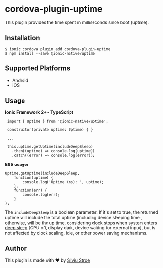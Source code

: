 
# cordova-plugin-uptime

This plugin provides the time spent in milliseconds since boot (uptime).

## Installation

```
$ ionic cordova plugin add cordova-plugin-uptime
$ npm install --save @ionic-native/uptime

```

## Supported Platforms

-   Android
-   iOS

## Usage

**Ionic Framework 2+ - TypeScript**

```
 import { Uptime } from '@ionic-native/uptime';  
  
 constructor(private uptime: Uptime) { }  
 
 ...  
  
 this.uptime.getUptime(includeDeepSleep)  
   .then((uptime) => console.log(uptime))  
   .catch((error) => console.log(error));  

```

**ES5 usage:**

```
Uptime.getUptime(includeDeepSleep,
    function(uptime) { 
        console.log('Uptime (ms): ', uptime);
    },
    function(err) {  
        console.log(err);
    }
);

```
The `includeDeepSleep` is a boolean parameter. If it's set to true, the returned uptime will include the total uptime (including device sleeping time), otherwise, will be the up time, considering clock stops when system enters [deep sleep](https://developer.android.com/reference/android/os/SystemClock.html#uptimeMillis%28%29) (CPU off, display dark, device waiting for external input), but is not affected by clock scaling, idle, or other power saving mechanisms.

## Author

This plugin is made with :heart: by  [Silviu Stroe](https://silviu-s.com/)
